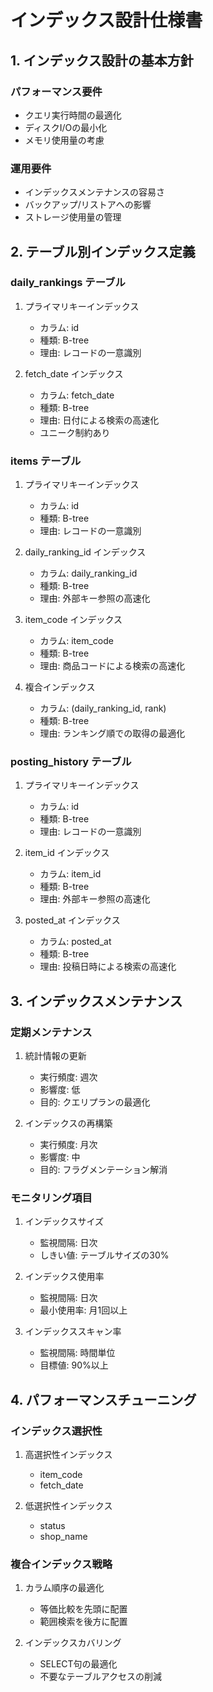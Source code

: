 # インデックス設計仕様書

## 1. インデックス設計の基本方針

### パフォーマンス要件
- クエリ実行時間の最適化
- ディスクI/Oの最小化
- メモリ使用量の考慮

### 運用要件
- インデックスメンテナンスの容易さ
- バックアップ/リストアへの影響
- ストレージ使用量の管理

## 2. テーブル別インデックス定義

### daily_rankings テーブル
1. プライマリキーインデックス
   - カラム: id
   - 種類: B-tree
   - 理由: レコードの一意識別

2. fetch_date インデックス
   - カラム: fetch_date
   - 種類: B-tree
   - 理由: 日付による検索の高速化
   - ユニーク制約あり

### items テーブル
1. プライマリキーインデックス
   - カラム: id
   - 種類: B-tree
   - 理由: レコードの一意識別

2. daily_ranking_id インデックス
   - カラム: daily_ranking_id
   - 種類: B-tree
   - 理由: 外部キー参照の高速化

3. item_code インデックス
   - カラム: item_code
   - 種類: B-tree
   - 理由: 商品コードによる検索の高速化

4. 複合インデックス
   - カラム: (daily_ranking_id, rank)
   - 種類: B-tree
   - 理由: ランキング順での取得の最適化

### posting_history テーブル
1. プライマリキーインデックス
   - カラム: id
   - 種類: B-tree
   - 理由: レコードの一意識別

2. item_id インデックス
   - カラム: item_id
   - 種類: B-tree
   - 理由: 外部キー参照の高速化

3. posted_at インデックス
   - カラム: posted_at
   - 種類: B-tree
   - 理由: 投稿日時による検索の高速化

## 3. インデックスメンテナンス

### 定期メンテナンス
1. 統計情報の更新
   - 実行頻度: 週次
   - 影響度: 低
   - 目的: クエリプランの最適化

2. インデックスの再構築
   - 実行頻度: 月次
   - 影響度: 中
   - 目的: フラグメンテーション解消

### モニタリング項目
1. インデックスサイズ
   - 監視間隔: 日次
   - しきい値: テーブルサイズの30%

2. インデックス使用率
   - 監視間隔: 日次
   - 最小使用率: 月1回以上

3. インデックススキャン率
   - 監視間隔: 時間単位
   - 目標値: 90%以上

## 4. パフォーマンスチューニング

### インデックス選択性
1. 高選択性インデックス
   - item_code
   - fetch_date

2. 低選択性インデックス
   - status
   - shop_name

### 複合インデックス戦略
1. カラム順序の最適化
   - 等価比較を先頭に配置
   - 範囲検索を後方に配置

2. インデックスカバリング
   - SELECT句の最適化
   - 不要なテーブルアクセスの削減